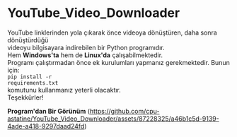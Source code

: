 # YouTube_Video_Downloader
YouTube linklerinden yola çıkarak önce videoya dönüştüren, daha sonra dönüştürdüğü<br/>
videoyu bilgisayara indirebilen bir Python programıdır.<br/>
Hem <b>Windows'ta</b> hem de <b>Linux'da</b> çalışabilmektedir.<br/>
Programı çalıştırmadan önce ek kurulumları yapmanız gerekmektedir. Bunun için:<br/>
<code>pip install -r requirements.txt</code><br/>
komutunu kullanmanız yeterli olacaktır.<br/>
Teşekkürler!<br/>

<strong>Program'dan Bir Görünüm</strong>
(https://github.com/cpu-astatine/YouTube_Video_Downloader/assets/87228325/a46b1c5d-9139-4ade-a418-9297daad24fd)
